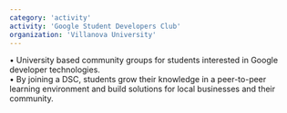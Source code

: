 ```yaml
---
category: 'activity'
activity: 'Google Student Developers Club'
organization: 'Villanova University'
---
```


• University based community groups for students interested in Google developer technologies. <br />
• By joining a DSC, students grow their knowledge in a peer-to-peer learning environment and build solutions for local businesses and their community. <br />